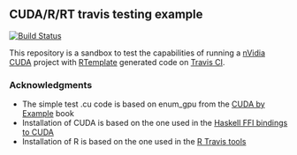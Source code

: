 ## CUDA/R/RT travis testing example

[![Build Status](https://travis-ci.org/llaniewski/CUDA_R_travis.svg?branch=master)](https://travis-ci.org/llaniewski/CUDA_R_travis)

This repository is a sandbox to test the capabilities of running a [nVidia CUDA](http://www.nvidia.com/object/cuda_home_new.html) project with [RTemplate](https://github.com/llaniewski/rtemplate) generated code on [Travis CI](https://travis-ci.org/llaniewski/CUDA_R_travis).

### Acknowledgments

* The simple test .cu code is based on enum_gpu from the [CUDA by Example](https://developer.nvidia.com/content/cuda-example-introduction-general-purpose-gpu-programming-0) book
* Installation of CUDA is based on the one used in the [Haskell FFI bindings to CUDA](https://github.com/tmcdonell/cuda)
* Installation of R is based on the one used in the [R Travis tools](https://github.com/craigcitro/r-travis)

